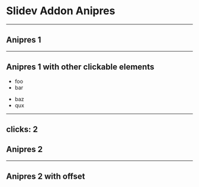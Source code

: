 # Slidev Addon Anipres

---

## Anipres 1

<SlidevAnipres id="deck1" excalidrawLikeFont />

---

## Anipres 1 with other clickable elements

<v-clicks>

- foo
- bar

</v-clicks>

<div h-80>
    <SlidevAnipres id="deck1" excalidrawLikeFont />
</div>

<v-clicks>

- baz
- qux

</v-clicks>

---
clicks: 2
---

## Anipres 2

<SlidevAnipres id="deck2" fontUrl="/YuseiMagic-Regular.ttf" />

---

## Anipres 2 with offset

<SlidevAnipres id="deck2" fontUrl="/YuseiMagic-Regular.ttf" :offset="2" />
